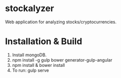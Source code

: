 # stockalyzer
Web application for analyzing stocks/cryptocurrencies.

# Installation & Build
1. Install mongoDB.
2. npm install -g gulp bower generator-gulp-angular
3. npm install & bower install
4. To run: gulp serve
	


